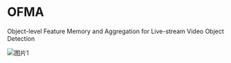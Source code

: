 # OFMA
Object-level Feature Memory and Aggregation for Live-stream Video Object Detection



![图片1](https://github.com/Liyi4578/OFMA/assets/57708904/3ed36705-7673-4039-82eb-0d1b279096ee)
